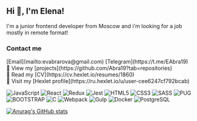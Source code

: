 <h2>Hi 👋, I'm Elena!</h2>
<p>I'm a junior frontend developer from Moscow and i'm looking for a job mostly in remote format!</p>

<h3>Contact me</h3>
<div display=flex>[Email](mailto:evabrarova@gmail.com) [Telegram](https://t.me/EAbra19)</div>

<div>🤔 View my [projects](https://github.com/Abra19?tab=repositories)</div>

<div>👨 Read my [CV](https://cv.hexlet.io/resumes/1860)</div>
  
<div>👯 Visit my [Hexlet profile](https://ru.hexlet.io/u/user-cee6247cf792bcab)</div>  

  ![JavaScript](https://img.shields.io/badge/-JavaScript(ES6+)-006400?logo=javascript) ![React](https://img.shields.io/badge/-React-1e90ff?logo=react) ![Redux](https://img.shields.io/badge/-Redux-006400?logo=redux) ![Jest](https://img.shields.io/badge/-JEST-0000cd?logo=jest) ![HTML5](https://img.shields.io/badge/-HTML5-ffffe0?logo=html5) ![CSS3](https://img.shields.io/badge/-CSS3-00bfff?logo=css3) ![SASS](https://img.shields.io/badge/-SASS-f5f5f5?logo=sass) ![PUG](https://img.shields.io/badge/-PUG-faebd7?logo=pug) ![BOOTSTRAP](https://img.shields.io/badge/-BOOTSTRAP-fff8dc?logo=bootstrap) ![C](https://img.shields.io/badge/-%20-4b0082?logo=c) ![Webpack](https://img.shields.io/badge/-Webpack-4169e1?logo=webpack) ![Gulp](https://img.shields.io/badge/-Gulp-ffe4e1?logo=gulp) ![Docker](https://img.shields.io/badge/-Docker-191970?logo=Docker) ![PostgreSQL](https://img.shields.io/badge/-PostgreSQL-e6e6fa?logo=PostgreSQL)


  [![Anurag's GitHub stats](https://github-readme-stats.vercel.app/api?username=Abra19)](https://github.com/anuraghazra/github-readme-stats)
